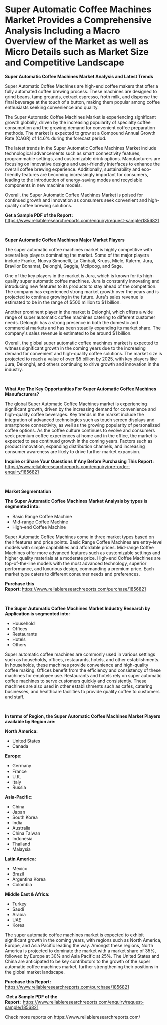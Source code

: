 <p><h1>Super Automatic Coffee Machines Market Provides a Comprehensive Analysis Including a Macro Overview of the Market as well as Micro Details such as Market Size and Competitive Landscape</h1></p><p><strong>Super Automatic Coffee Machines Market Analysis and Latest Trends</strong></p>
<p><p>Super Automatic Coffee Machines are high-end coffee makers that offer a fully automated coffee brewing process. These machines are designed to grind beans, tamp grounds, extract espresso, froth milk, and dispense the final beverage at the touch of a button, making them popular among coffee enthusiasts seeking convenience and quality.</p><p>The Super Automatic Coffee Machines Market is experiencing significant growth globally, driven by the increasing popularity of specialty coffee consumption and the growing demand for convenient coffee preparation methods. The market is expected to grow at a Compound Annual Growth Rate (CAGR) of 14.6% during the forecast period.</p><p>The latest trends in the Super Automatic Coffee Machines Market include technological advancements such as smart connectivity features, programmable settings, and customizable drink options. Manufacturers are focusing on innovative designs and user-friendly interfaces to enhance the overall coffee brewing experience. Additionally, sustainability and eco-friendly features are becoming increasingly important for consumers, leading to the introduction of energy-saving modes and recyclable components in new machine models.</p><p>Overall, the Super Automatic Coffee Machines Market is poised for continued growth and innovation as consumers seek convenient and high-quality coffee brewing solutions.</p></p>
<p><strong>Get a Sample PDF of the Report:&nbsp;</strong> <a href="https://www.reliableresearchreports.com/enquiry/request-sample/1856821">https://www.reliableresearchreports.com/enquiry/request-sample/1856821</a></p>
<p>&nbsp;</p>
<p><strong>Super Automatic Coffee Machines Major Market Players</strong></p>
<p><p>The super automatic coffee machines market is highly competitive with several key players dominating the market. Some of the major players include Franke, Nuova Simonelli, La Cimbali, Krups, Miele, Kalerm, Jura, Bravilor Bonamat, Delonghi, Gaggia, Mcilpoog, and Sage.</p><p>One of the key players in the market is Jura, which is known for its high-quality super automatic coffee machines. Jura is constantly innovating and introducing new features to its products to stay ahead of the competition. The company has experienced strong market growth over the years and is projected to continue growing in the future. Jura's sales revenue is estimated to be in the range of $500 million to $1 billion.</p><p>Another prominent player in the market is Delonghi, which offers a wide range of super automatic coffee machines catering to different customer needs. Delonghi has a strong presence in both the domestic and commercial markets and has been steadily expanding its market share. The company's sales revenue is estimated to be around $1 billion.</p><p>Overall, the global super automatic coffee machines market is expected to witness significant growth in the coming years due to the increasing demand for convenient and high-quality coffee solutions. The market size is projected to reach a value of over $5 billion by 2025, with key players like Jura, Delonghi, and others continuing to drive growth and innovation in the industry.</p></p>
<p>&nbsp;</p>
<p><strong>What Are The Key Opportunities For Super Automatic Coffee Machines Manufacturers?</strong></p>
<p><p>The global Super Automatic Coffee Machines market is experiencing significant growth, driven by the increasing demand for convenience and high-quality coffee beverages. Key trends in the market include the integration of advanced technologies such as touch screen displays and smartphone connectivity, as well as the growing popularity of personalized coffee options. As the coffee culture continues to evolve and consumers seek premium coffee experiences at home and in the office, the market is expected to see continued growth in the coming years. Factors such as product innovation, expanding distribution channels, and increasing consumer awareness are likely to drive further market expansion.</p></p>
<p><strong>Inquire or Share Your Questions If Any Before Purchasing This Report:</strong> <a href="https://www.reliableresearchreports.com/enquiry/pre-order-enquiry/1856821">https://www.reliableresearchreports.com/enquiry/pre-order-enquiry/1856821</a></p>
<p>&nbsp;</p>
<p><strong>Market Segmentation</strong></p>
<p><strong>The Super Automatic Coffee Machines Market Analysis by types is segmented into:</strong></p>
<p><ul><li>Basic Range Coffee Machine</li><li>Mid-range Coffee Machine</li><li>High-end Coffee Machine</li></ul></p>
<p><p>Super Automatic Coffee Machines come in three market types based on their features and price points. Basic Range Coffee Machines are entry-level models with simple capabilities and affordable prices. Mid-range Coffee Machines offer more advanced features such as customizable settings and higher quality materials at a moderate price. High-end Coffee Machines are top-of-the-line models with the most advanced technology, superior performance, and luxurious design, commanding a premium price. Each market type caters to different consumer needs and preferences.</p></p>
<p><strong>Purchase this Report:&nbsp;</strong><a href="https://www.reliableresearchreports.com/purchase/1856821">https://www.reliableresearchreports.com/purchase/1856821</a></p>
<p>&nbsp;</p>
<p><strong>The Super Automatic Coffee Machines Market Industry Research by Application is segmented into:</strong></p>
<p><ul><li>Household</li><li>Offices</li><li>Restaurants</li><li>Hotels</li><li>Others</li></ul></p>
<p><p>Super automatic coffee machines are commonly used in various settings such as households, offices, restaurants, hotels, and other establishments. In households, these machines provide convenience and high-quality coffee making. Offices benefit from the efficiency and consistency of these machines for employee use. Restaurants and hotels rely on super automatic coffee machines to serve customers quickly and consistently. These machines are also used in other establishments such as cafes, catering businesses, and healthcare facilities to provide quality coffee to customers and staff.</p></p>
<p>&nbsp;</p>
<p><strong>In terms of Region, the Super Automatic Coffee Machines Market Players available by Region are:</strong></p>
<p>
    <p> <strong> North America: </strong>
        <ul>
            <li>United States</li>
            <li>Canada</li>
        </ul>
        </p> 
    <p> <strong> Europe: </strong>
        <ul>
            <li>Germany</li>
            <li>France</li>
            <li>U.K.</li>
            <li>Italy</li>
            <li>Russia</li>
        </ul>
        </p> 
    <p> <strong> Asia-Pacific: </strong>
        <ul>
            <li>China</li>
            <li>Japan</li>
            <li>South Korea</li>
            <li>India</li>
            <li>Australia</li>
            <li>China Taiwan</li>
            <li>Indonesia</li>
            <li>Thailand</li>
            <li>Malaysia</li>
        </ul>
        </p> 
    <p> <strong> Latin America: </strong>
        <ul>
            <li>Mexico</li>
            <li>Brazil</li>
            <li>Argentina Korea</li>
            <li>Colombia</li>
        </ul>
        </p> 
    <p> <strong> Middle East & Africa: </strong>
        <ul>
            <li>Turkey</li>
            <li>Saudi</li>
            <li>Arabia</li>
            <li>UAE</li>
            <li>Korea</li>
        </ul>
    </p>
    </p>
<p><p>The super automatic coffee machines market is expected to exhibit significant growth in the coming years, with regions such as North America, Europe, and Asia Pacific leading the way. Amongst these regions, North America is projected to dominate the market with a market share of 35%, followed by Europe at 30% and Asia Pacific at 25%. The United States and China are anticipated to be key contributors to the growth of the super automatic coffee machines market, further strengthening their positions in the global market landscape.</p></p>
<p><strong>Purchase this Report: </strong><a href="https://www.reliableresearchreports.com/purchase/1856821">https://www.reliableresearchreports.com/purchase/1856821</a></p>
<p>&nbsp;<strong>Get a Sample PDF of the Report:&nbsp;&nbsp;</strong><a href="https://www.reliableresearchreports.com/enquiry/request-sample/1856821">https://www.reliableresearchreports.com/enquiry/request-sample/1856821</a></p>
<p><strong></strong></p>
<p>Check more reports on https://www.reliableresearchreports.com/</p>